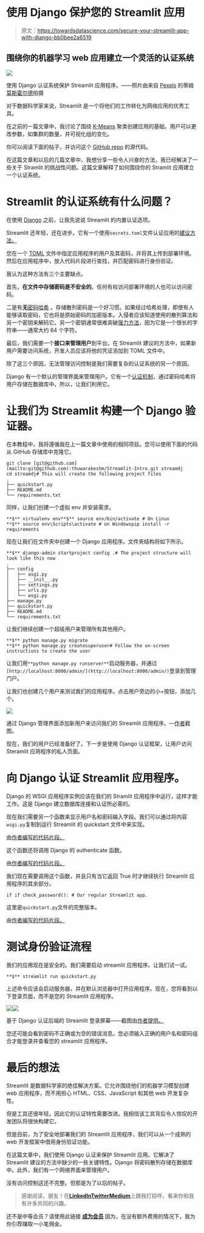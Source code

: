 # 使用 Django 保护您的 Streamlit 应用

> 原文：<https://towardsdatascience.com/secure-your-streamlit-app-with-django-bb0bee2a6519>

## 围绕你的机器学习 web 应用建立一个灵活的认证系统

![](img/8dd2a1a9f1b1891e3c21ecd8e62d7db0.png)

使用 Django 认证系统保护 Streamlit 应用程序。——照片由来自 [Pexels](https://www.pexels.com) 的蒂姆[莫斯霍尔德](https://www.pexels.com/photo/black-and-white-wooden-sign-behind-white-concrete-3690735/)拍摄

对于数据科学家来说，Streamlit 是一个将他们的工作转化为网络应用的优秀工具。

在之前的一篇文章中，我讨论了围绕 [K-Means](/running-election-campaigns-with-k-means-clustering-ecc40a91135a) 聚类创建应用的基础。用户可以更改参数，如集群的数量，并可视化组的变化。

你可以阅读下面的帖子，并访问这个 [GitHub repo](https://github.com/ThuwarakeshM/Streamlit-Intro) 的源代码。

[](/how-to-create-stunning-web-apps-for-your-data-science-projects-c7791102134e)  

在这篇文章和以后的几篇文章中，我想分享一些令人兴奋的方法，我已经解决了一些关于 Stramlit 的挑战性问题。这篇文章解释了如何围绕你的 Stramlit 应用建立一个认证系统。

# Streamlit 的认证系统有什么问题？

在使用 [Django](https://www.djangoproject.com/) 之前，让我先说说 Streamlit 的内置认证选项。

Streamlit 还年轻，还在进步。它有一个使用`secrets.toml`文件认证应用的[建议方法。](https://docs.streamlit.io/knowledge-base/deploy/authentication-without-sso)

您在一个 [TOML](https://toml.io/en/) 文件中指定应用程序的用户及其密码，并将其上传到部署环境。然后在应用程序中，放入代码片段进行查找，并匹配密码进行身份验证。

我认为这种方法有三个主要缺点。

首先，**在文件中存储密码是不安全的**。任何有权访问部署环境的人也可以访问密码。

二是有**无**[密码哈希](https://auth0.com/blog/hashing-passwords-one-way-road-to-security/) 。存储散列密码是一个好习惯。如果经过哈希处理，即使有人能够读取密码，它也将是原始密码的加密版本。入侵者应该知道使用的散列算法和另一个密钥来解码它。另一个密钥通常很难突破[强力方法](https://www.kaspersky.com/resource-center/definitions/brute-force-attack)，因为它是一个很长的字符串——通常大约 64 个字符。

最后，我们需要一个**接口来管理用户**到平台。在 Streamlit 建议的方法中，如果新用户需要访问系统，开发人员应该将他的凭证添加到 TOML 文件中。

除了这三个原因，无法管理访问控制是我们需要复杂的认证系统的另一个原因。

Django 有一个默认的管理界面来管理用户。它有一个[认证机制](https://docs.djangoproject.com/en/4.0/topics/auth/)，通过密码哈希将用户存储在数据库中。所以，让我们利用它。

[](/plotly-dashboards-in-python-28a3bb83702c)  

# 让我们为 Streamlit 构建一个 Django 验证器。

在本教程中，我将遵循我在上一篇文章中使用的相同项目。您可以使用下面的代码从 GitHub 存储库中克隆它。

```
git clone [git@github.com](mailto:git@github.com):thuwarakeshm/Streamlit-Intro.git streamdj
cd streamdj# This will create the following project files
.
├── quickstart.py
├── README.md
└── requirements.txt
```

同样，让我们创建一个虚拟 env 并安装需求。

```
**$** virtualenv env**$** source env/bin/activate # On Linux
**$** source env\Scripts\activate # on Windowspip install -r requirements
```

现在让我们在文件夹中创建一个 Django 应用程序。文件夹结构将如下所示。

```
**$** django-admin startproject config .# The project structure will look like this now
.
├── config
│   ├── asgi.py
│   ├── __init__.py
│   ├── settings.py
│   ├── urls.py
│   └── wsgi.py
├── manage.py
├── quickstart.py
├── README.md
└── requirements.txt
```

让我们继续创建一个超级用户来管理所有其他用户。

```
**$** python manage.py migrate
**$** python manage.py createsuperuser# Follow the on-screen instructions to create the user
```

让我们用`**python manage.py runserver**`启动服务器，并通过`[http://localhost:8000/admin/](http://localhost:8000/admin/)`登录到管理门户。

让我们也创建几个用户来测试我们的应用程序。点击用户旁边的小+按钮，添加几个。

![](img/7189e7c389fb525b86f067e11ff02f37.png)

通过 Django 管理界面添加新用户来访问我们的 Streamlit 应用程序。—[作者](http://thuwarakesh.medium.com)截图。

现在，我们的用户已经准备好了。下一步是使用 Django 认证框架，让用户访问 Steramlit 应用程序的私人页面。

# 向 Django 认证 Streamlit 应用程序。

Django 的 WSGI 应用程序实例应该在我们的 Stramlit 应用程序中运行，这样才能工作。这是 Django 建立数据库连接和认证所必需的。

现在我们需要另一个函数来显示用户名和密码输入字段。我们可以通过将内容`wsgi.py`复制到运行 Streamlit 的 quickstart 文件中来实现。

由[作者编写的代码片段。](https://thuwarakesh.medium.com)

这个函数还将调用 Django 的 authenticate 函数。

由[作者编写的代码片段。](https://thuwarakesh.medium.com)

我们现在需要调用这个函数，并且只有当它返回 True 时才继续执行 Streamlit 应用程序的其余部分。

```
if if check_password(): # Our regular Streamlit app.
```

这里是`quickstart.py`文件的完整版本。

由[作者编写的代码片段。](https://thuwarakesh.medium.com)

# 测试身份验证流程

我们的应用现在是安全的。我们需要启动 streamlit 应用程序。让我们试一试。

```
**$** streamlit run quickstart.py
```

上述命令应该会启动服务器，并在默认浏览器中打开应用程序。现在，您将看到以下登录页面，而不是您的 Streamlit 应用程序。

![](img/f9b4c29ba571a6f10b281ecf98fc548c.png)![](img/3ec618eb341856209bc0532c9766024b.png)

基于 Django 认证后端的 Streamlit 登录屏幕——截图由[作者提供。](https://thuwarakesh.medium.com)

您还可能会看到密码不正确或为空的错误消息。您必须输入正确的用户名和密码组合才能登录并查看您的 streamlit 应用程序。

# 最后的想法

Streamlit 是数据科学家的绝佳解决方案。它允许围绕他们的机器学习模型创建 web 应用程序，而不用担心 HTML、CSS、JavaScript 和其他 web 开发复杂性。

但是工具还很年轻。因此它的认证特性需要改进。我相信该工具背后令人惊叹的开发团队将很快构建它。

但是目前，为了安全地部署我们的 Streamlit 应用程序，我们可以从一个成熟的 web 开发框架中借用身份验证功能。

在这篇文章中，我们使用 Django 认证来保护 Streamlit 应用。它解决了 Streamlit 建议的方法中缺少的一些关键特性。Django 将密码散列存储在数据库中。此外，我们有一个网络界面来管理用户。

没有访问控制这还不完整。但那是为了以后的帖子。

> 感谢阅读，朋友！在[**LinkedIn**](https://www.linkedin.com/in/thuwarakesh/)[**Twitter**](https://twitter.com/Thuwarakesh)[**Medium**](https://thuwarakesh.medium.com/)上跟我打招呼。看来你和我有许多共同的兴趣。

还不是中等会员？请使用此链接 [**成为会员**](https://thuwarakesh.medium.com/membership) 因为，在没有额外费用的情况下，我为你引荐赚取一小笔佣金。

[](/advanced-pandas-plots-e2347a33d576) 